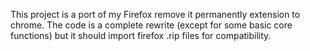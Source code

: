 This project is a port of my Firefox remove it permanently extension to chrome. The code is a complete rewrite (except for some basic core functions) but it should import firefox .rip files for compatibility.